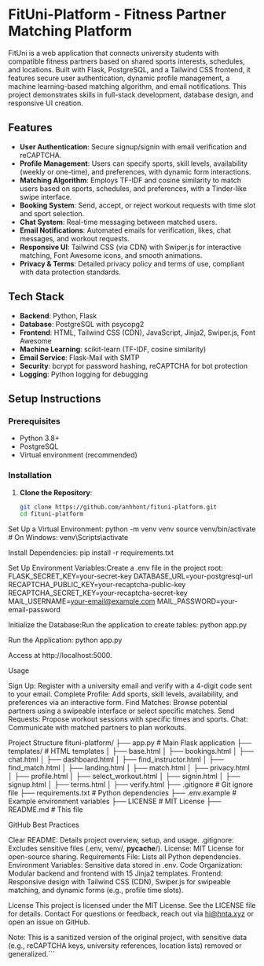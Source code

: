 # FitUni-Platform - Fitness Partner Matching Platform

FitUni is a web application that connects university students with compatible fitness partners based on shared sports interests, schedules, and locations. Built with Flask, PostgreSQL, and a Tailwind CSS frontend, it features secure user authentication, dynamic profile management, a machine learning-based matching algorithm, and email notifications. This project demonstrates skills in full-stack development, database design, and responsive UI creation.

## Features

- **User Authentication**: Secure signup/signin with email verification and reCAPTCHA.
- **Profile Management**: Users can specify sports, skill levels, availability (weekly or one-time), and preferences, with dynamic form interactions.
- **Matching Algorithm**: Employs TF-IDF and cosine similarity to match users based on sports, schedules, and preferences, with a Tinder-like swipe interface.
- **Booking System**: Send, accept, or reject workout requests with time slot and sport selection.
- **Chat System**: Real-time messaging between matched users.
- **Email Notifications**: Automated emails for verification, likes, chat messages, and workout requests.
- **Responsive UI**: Tailwind CSS (via CDN) with Swiper.js for interactive matching, Font Awesome icons, and smooth animations.
- **Privacy & Terms**: Detailed privacy policy and terms of use, compliant with data protection standards.

## Tech Stack

- **Backend**: Python, Flask
- **Database**: PostgreSQL with psycopg2
- **Frontend**: HTML, Tailwind CSS (CDN), JavaScript, Jinja2, Swiper.js, Font Awesome
- **Machine Learning**: scikit-learn (TF-IDF, cosine similarity)
- **Email Service**: Flask-Mail with SMTP
- **Security**: bcrypt for password hashing, reCAPTCHA for bot protection
- **Logging**: Python logging for debugging

## Setup Instructions

### Prerequisites
- Python 3.8+
- PostgreSQL
- Virtual environment (recommended)

### Installation
1. **Clone the Repository**:
   ```bash
   git clone https://github.com/anhhont/fituni-platform.git
   cd fituni-platform


Set Up a Virtual Environment:
python -m venv venv
source venv/bin/activate  # On Windows: venv\Scripts\activate


Install Dependencies:
pip install -r requirements.txt


Set Up Environment Variables:Create a .env file in the project root:
FLASK_SECRET_KEY=your-secret-key
DATABASE_URL=your-postgresql-url
RECAPTCHA_PUBLIC_KEY=your-recaptcha-public-key
RECAPTCHA_SECRET_KEY=your-recaptcha-secret-key
MAIL_USERNAME=your-email@example.com
MAIL_PASSWORD=your-email-password


Initialize the Database:Run the application to create tables:
python app.py


Run the Application:
python app.py

Access at http://localhost:5000.


Usage

Sign Up: Register with a university email and verify with a 4-digit code sent to your email.
Complete Profile: Add sports, skill levels, availability, and preferences via an interactive form.
Find Matches: Browse potential partners using a swipeable interface or select specific matches.
Send Requests: Propose workout sessions with specific times and sports.
Chat: Communicate with matched partners to plan workouts.

Project Structure
fituni-platform/
├── app.py              # Main Flask application
├── templates/          # HTML templates
│   ├── base.html
│   ├── bookings.html
│   ├── chat.html
│   ├── dashboard.html
│   ├── find_instructor.html
│   ├── find_match.html
│   ├── landing.html
│   ├── match.html
│   ├── privacy.html
│   ├── profile.html
│   ├── select_workout.html
│   ├── signin.html
│   ├── signup.html
│   ├── terms.html
│   ├── verify.html
├── .gitignore         # Git ignore file
├── requirements.txt   # Python dependencies
├── .env.example       # Example environment variables
├── LICENSE            # MIT License
├── README.md          # This file

GitHub Best Practices

Clear README: Details project overview, setup, and usage.
.gitignore: Excludes sensitive files (.env, venv/, __pycache__/).
License: MIT License for open-source sharing.
Requirements File: Lists all Python dependencies.
Environment Variables: Sensitive data stored in .env.
Code Organization: Modular backend and frontend with 15 Jinja2 templates.
Frontend: Responsive design with Tailwind CSS (CDN), Swiper.js for swipeable matching, and dynamic forms (e.g., profile time slots).

License
This project is licensed under the MIT License. See the LICENSE file for details.
Contact
For questions or feedback, reach out via hi@hnta.xyz or open an issue on GitHub.

Note: This is a sanitized version of the original project, with sensitive data (e.g., reCAPTCHA keys, university references, location lists) removed or generalized.```